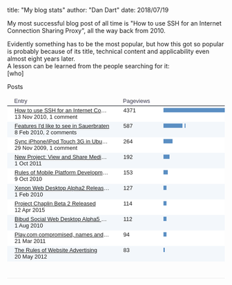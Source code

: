 title: "My blog stats"
author: "Dan Dart"
date: 2018/07/19


My most successful blog post of all time is "How to use SSH for an Internet Connection Sharing Proxy", all the way back from 2010.<div>
</div><div>Evidently something has to be the most popular, but how this got so popular is probably because of its title, technical content and applicability even almost eight years later.</div><div>
</div><div>A lesson can be learned from the people searching for it:</div><div>[who]</div><div>

Posts<div aria-labelledby="topPostsLabel" style="border: 0px; color: #222222; font-family: Arial, Helvetica, sans-serif; font-size: 13px; margin: 0px; padding: 0px; vertical-align: baseline;"><div class="K3JSBVB-E-k" style="border: 0px; font-family: inherit; font-style: inherit; font-weight: inherit; margin: 0px; padding: 0px; vertical-align: baseline;"><div aria-label="Popular posts" style="border: 0px; font-family: inherit; font-style: inherit; font-weight: inherit; margin: 0px; padding: 0px; vertical-align: baseline;"><table __gwtcellbasedwidgetimpldispatchingblur="true" __gwtcellbasedwidgetimpldispatchingfocus="true" cellspacing="0" class="K3JSBVB-fc-y" style="border-spacing: 0px; border: 0px; font-family: inherit; font-size: 13px; font-style: inherit; font-weight: inherit; margin: 0px; padding: 0px; vertical-align: baseline;"><colgroup><col></col><col></col><col></col></colgroup><thead style="border: 0px; font-family: inherit; font-style: inherit; font-weight: inherit; margin: 0px; padding: 0px; vertical-align: baseline;"><tr __gwt_header_row="0" style="border: 0px; font-family: inherit; font-style: inherit; font-weight: inherit; margin: 0px; padding: 0px; vertical-align: baseline;"><th __gwt_column="column-gwt-uid-3494" __gwt_header="header-gwt-uid-3495" class="K3JSBVB-fc-h K3JSBVB-fc-f" colspan="1" style="border-bottom-color: rgb(111, 114, 119); border-bottom-style: solid; border-image: initial; border-left-color: initial; border-left-style: initial; border-right-color: initial; border-right-style: initial; border-top-color: initial; border-top-style: initial; border-width: 0px 0px 2px; color: #4b4a4a; font-family: inherit; font-style: inherit; font-weight: inherit; margin: 0px; overflow: hidden; padding: 3px 15px; text-align: left; text-shadow: rgb(221, 221, 255) 1px 1px 0px; vertical-align: baseline;">Entry</th><th __gwt_column="column-gwt-uid-3496" __gwt_header="header-gwt-uid-3497" class="K3JSBVB-fc-h" colspan="1" style="border-bottom-color: rgb(111, 114, 119); border-bottom-style: solid; border-image: initial; border-left-color: initial; border-left-style: initial; border-right-color: initial; border-right-style: initial; border-top-color: initial; border-top-style: initial; border-width: 0px 0px 2px; color: #4b4a4a; font-family: inherit; font-style: inherit; font-weight: inherit; margin: 0px; overflow: hidden; padding: 3px 15px; text-align: left; text-shadow: rgb(221, 221, 255) 1px 1px 0px; vertical-align: baseline;">Pageviews</th><th __gwt_column="column-gwt-uid-3498" class="K3JSBVB-fc-h K3JSBVB-fc-p" colspan="1" style="border-bottom-color: rgb(111, 114, 119); border-bottom-style: solid; border-image: initial; border-left-color: initial; border-left-style: initial; border-right-color: initial; border-right-style: initial; border-top-color: initial; border-top-style: initial; border-width: 0px 0px 2px; color: #4b4a4a; font-family: inherit; font-style: inherit; font-weight: inherit; margin: 0px; overflow: hidden; padding: 3px 15px; text-align: left; text-shadow: rgb(221, 221, 255) 1px 1px 0px; vertical-align: baseline;"></th></tr></thead><tbody style="border: 0px; font-family: inherit; font-style: inherit; font-weight: inherit; margin: 0px; padding: 0px; vertical-align: baseline;"><tr __gwt_row="0" __gwt_subrow="0" class="K3JSBVB-fc-b" style="background: rgb(255, 255, 255); border: 0px; font-family: inherit; font-style: inherit; font-weight: inherit; margin: 0px; padding: 0px; vertical-align: baseline;"><td class="K3JSBVB-fc-a K3JSBVB-fc-c K3JSBVB-fc-d" style="border: 2px solid rgb(255, 255, 255); font-family: inherit; font-style: inherit; font-weight: inherit; margin: 0px; overflow: hidden; padding: 2px 15px; vertical-align: baseline;"><div __gwt_cell="cell-gwt-uid-3499" style="border: 0px; font-family: inherit; font-style: inherit; font-weight: inherit; margin: 0px; outline-style: none; padding: 0px; vertical-align: baseline;" tabindex="0"><div class="K3JSBVB-F-k" style="border: 0px; font-family: inherit; font-style: inherit; font-weight: inherit; overflow: hidden; padding: 0px; text-overflow: ellipsis; vertical-align: baseline; white-space: nowrap; width: 220px;">[How to use SSH for an Internet Connection Sharing ...](http://tuxtor.blogspot.com/2010/11/how-to-use-ssh-for-internet-connection.html)</div><div style="border: 0px; font-family: inherit; font-style: inherit; font-weight: inherit; padding: 0px; vertical-align: baseline;">13 Nov 2010, 1 comment</div></div></td><td class="K3JSBVB-fc-a K3JSBVB-fc-c" style="border: 2px solid rgb(255, 255, 255); font-family: inherit; font-style: inherit; font-weight: inherit; margin: 0px; overflow: hidden; padding: 2px 15px; vertical-align: baseline;"><div __gwt_cell="cell-gwt-uid-3500" style="border: 0px; font-family: inherit; font-style: inherit; font-weight: inherit; margin: 0px; outline-style: none; padding: 0px; vertical-align: baseline;">4371</div></td><td class="K3JSBVB-fc-a K3JSBVB-fc-c K3JSBVB-fc-n" style="border: 2px solid rgb(255, 255, 255); font-family: inherit; font-style: inherit; font-weight: inherit; margin: 0px; overflow: hidden; padding: 2px 15px; vertical-align: baseline;"><div __gwt_cell="cell-gwt-uid-3501" style="border: 0px; font-family: inherit; font-style: inherit; font-weight: inherit; margin: 0px; outline-style: none; padding: 0px; vertical-align: baseline;"><table style="border-spacing: 0px; border: 0px; font-family: inherit; font-size: 13px; font-style: inherit; font-weight: inherit; margin: 0px; padding: 0px; vertical-align: baseline;"><tbody style="border: 0px; font-family: inherit; font-style: inherit; font-weight: inherit; margin: 0px; padding: 0px; vertical-align: baseline;"><tr style="border: 0px; font-family: inherit; font-style: inherit; font-weight: inherit; margin: 0px; padding: 0px; vertical-align: baseline;"><td style="border: 0px; font-family: inherit; font-style: inherit; font-weight: inherit; margin: 0px; padding: 0px; vertical-align: baseline;" width="50px"><div class="K3JSBVB-F-e" style="background-color: #5b8fc3; border: 0px; display: inline-block; font-family: inherit; font-style: inherit; font-weight: inherit; height: 10px; margin: 0px; padding: 0px; vertical-align: baseline; width: 44px;"></div></td><td style="border: 0px; font-family: inherit; font-style: inherit; font-weight: inherit; margin: 0px; padding: 0px; vertical-align: baseline;" width="50px"><div class="K3JSBVB-F-e" style="background-color: #5b8fc3; border: 0px; display: inline-block; font-family: inherit; font-style: inherit; font-weight: inherit; height: 10px; margin: 0px; padding: 0px; vertical-align: baseline; width: 44px;"></div></td><td style="border: 0px; font-family: inherit; font-style: inherit; font-weight: inherit; margin: 0px; padding: 0px; vertical-align: baseline;" width="50px"><div class="K3JSBVB-F-e" style="background-color: #5b8fc3; border: 0px; display: inline-block; font-family: inherit; font-style: inherit; font-weight: inherit; height: 10px; margin: 0px; padding: 0px; vertical-align: baseline; width: 44px;"></div></td><td style="border: 0px; font-family: inherit; font-style: inherit; font-weight: inherit; margin: 0px; padding: 0px; vertical-align: baseline;" width="50px"><div class="K3JSBVB-F-e" style="background-color: #5b8fc3; border: 0px; display: inline-block; font-family: inherit; font-style: inherit; font-weight: inherit; height: 10px; margin: 0px; padding: 0px; vertical-align: baseline; width: 44px;"></div></td><td style="border: 0px; font-family: inherit; font-style: inherit; font-weight: inherit; margin: 0px; padding: 0px; vertical-align: baseline;" width="50px"><div class="K3JSBVB-F-e" style="background-color: #5b8fc3; border: 0px; display: inline-block; font-family: inherit; font-style: inherit; font-weight: inherit; height: 10px; margin: 0px; padding: 0px; vertical-align: baseline; width: 44px;"></div></td><td style="border: 0px; font-family: inherit; font-style: inherit; font-weight: inherit; margin: 0px; padding: 0px; vertical-align: baseline;" width="50px"><div class="K3JSBVB-F-e" style="background-color: #5b8fc3; border: 0px; display: inline-block; font-family: inherit; font-style: inherit; font-weight: inherit; height: 10px; margin: 0px; padding: 0px; vertical-align: baseline; width: 45px;"></div></td><td style="border: 0px; font-family: inherit; font-style: inherit; font-weight: inherit; margin: 0px; padding: 0px; vertical-align: baseline;" width="50px"><div class="K3JSBVB-F-e" style="background-color: #5b8fc3; border: 0px; display: inline-block; font-family: inherit; font-style: inherit; font-weight: inherit; height: 10px; margin: 0px; padding: 0px; vertical-align: baseline; width: 45px;"></div></td><td style="border: 0px; font-family: inherit; font-style: inherit; font-weight: inherit; margin: 0px; padding: 0px; vertical-align: baseline;" width="50px"><div class="K3JSBVB-F-e" style="background-color: #5b8fc3; border: 0px; display: inline-block; font-family: inherit; font-style: inherit; font-weight: inherit; height: 10px; margin: 0px; padding: 0px; vertical-align: baseline; width: 45px;"></div></td></tr></tbody></table></div></td></tr><tr __gwt_row="1" __gwt_subrow="0" class="K3JSBVB-fc-r" style="background: rgb(243, 247, 251); border: 0px; font-family: inherit; font-style: inherit; font-weight: inherit; margin: 0px; padding: 0px; vertical-align: baseline;"><td class="K3JSBVB-fc-a K3JSBVB-fc-s K3JSBVB-fc-d" style="border: 2px solid rgb(243, 247, 251); font-family: inherit; font-style: inherit; font-weight: inherit; margin: 0px; overflow: hidden; padding: 2px 15px; vertical-align: baseline;"><div __gwt_cell="cell-gwt-uid-3499" style="border: 0px; font-family: inherit; font-style: inherit; font-weight: inherit; margin: 0px; outline-style: none; padding: 0px; vertical-align: baseline;"><div class="K3JSBVB-F-k" style="border: 0px; font-family: inherit; font-style: inherit; font-weight: inherit; overflow: hidden; padding: 0px; text-overflow: ellipsis; vertical-align: baseline; white-space: nowrap; width: 220px;">[Features I'd like to see in Sauerbraten](http://tuxtor.blogspot.com/2010/02/features-id-like-to-see-in-sauerbraten.html)</div><div style="border: 0px; font-family: inherit; font-style: inherit; font-weight: inherit; padding: 0px; vertical-align: baseline;">8 Feb 2010, 2 comments</div></div></td><td class="K3JSBVB-fc-a K3JSBVB-fc-s" style="border: 2px solid rgb(243, 247, 251); font-family: inherit; font-style: inherit; font-weight: inherit; margin: 0px; overflow: hidden; padding: 2px 15px; vertical-align: baseline;"><div __gwt_cell="cell-gwt-uid-3500" style="border: 0px; font-family: inherit; font-style: inherit; font-weight: inherit; margin: 0px; outline-style: none; padding: 0px; vertical-align: baseline;">587</div></td><td class="K3JSBVB-fc-a K3JSBVB-fc-s K3JSBVB-fc-n" style="border: 2px solid rgb(243, 247, 251); font-family: inherit; font-style: inherit; font-weight: inherit; margin: 0px; overflow: hidden; padding: 2px 15px; vertical-align: baseline;"><div __gwt_cell="cell-gwt-uid-3501" style="border: 0px; font-family: inherit; font-style: inherit; font-weight: inherit; margin: 0px; outline-style: none; padding: 0px; vertical-align: baseline;"><table style="border-spacing: 0px; border: 0px; font-family: inherit; font-size: 13px; font-style: inherit; font-weight: inherit; margin: 0px; padding: 0px; vertical-align: baseline;"><tbody style="border: 0px; font-family: inherit; font-style: inherit; font-weight: inherit; margin: 0px; padding: 0px; vertical-align: baseline;"><tr style="border: 0px; font-family: inherit; font-style: inherit; font-weight: inherit; margin: 0px; padding: 0px; vertical-align: baseline;"><td style="border: 0px; font-family: inherit; font-style: inherit; font-weight: inherit; margin: 0px; padding: 0px; vertical-align: baseline;" width="50px"><div class="K3JSBVB-F-e" style="background-color: #5b8fc3; border: 0px; display: inline-block; font-family: inherit; font-style: inherit; font-weight: inherit; height: 10px; margin: 0px; padding: 0px; vertical-align: baseline; width: 44px;"></div></td><td style="border: 0px; font-family: inherit; font-style: inherit; font-weight: inherit; margin: 0px; padding: 0px; vertical-align: baseline;" width="50px"><div class="K3JSBVB-F-e" style="background-color: #5b8fc3; border: 0px; display: inline-block; font-family: inherit; font-style: inherit; font-weight: inherit; height: 10px; margin: 0px; padding: 0px; vertical-align: baseline; width: 1.75px;"></div></td><td style="border: 0px; font-family: inherit; font-style: inherit; font-weight: inherit; margin: 0px; padding: 0px; vertical-align: baseline;" width="50px"><div class="K3JSBVB-F-e" style="background-color: #5b8fc3; border: 0px; display: inline-block; font-family: inherit; font-style: inherit; font-weight: inherit; height: 10px; margin: 0px; padding: 0px; vertical-align: baseline; width: 0px;"></div></td><td style="border: 0px; font-family: inherit; font-style: inherit; font-weight: inherit; margin: 0px; padding: 0px; vertical-align: baseline;" width="50px"><div class="K3JSBVB-F-e" style="background-color: #5b8fc3; border: 0px; display: inline-block; font-family: inherit; font-style: inherit; font-weight: inherit; height: 10px; margin: 0px; padding: 0px; vertical-align: baseline; width: 0px;"></div></td><td style="border: 0px; font-family: inherit; font-style: inherit; font-weight: inherit; margin: 0px; padding: 0px; vertical-align: baseline;" width="50px"><div class="K3JSBVB-F-e" style="background-color: #5b8fc3; border: 0px; display: inline-block; font-family: inherit; font-style: inherit; font-weight: inherit; height: 10px; margin: 0px; padding: 0px; vertical-align: baseline; width: 0px;"></div></td><td style="border: 0px; font-family: inherit; font-style: inherit; font-weight: inherit; margin: 0px; padding: 0px; vertical-align: baseline;" width="50px"><div class="K3JSBVB-F-e" style="background-color: #5b8fc3; border: 0px; display: inline-block; font-family: inherit; font-style: inherit; font-weight: inherit; height: 10px; margin: 0px; padding: 0px; vertical-align: baseline; width: 0px;"></div></td><td style="border: 0px; font-family: inherit; font-style: inherit; font-weight: inherit; margin: 0px; padding: 0px; vertical-align: baseline;" width="50px"><div class="K3JSBVB-F-e" style="background-color: #5b8fc3; border: 0px; display: inline-block; font-family: inherit; font-style: inherit; font-weight: inherit; height: 10px; margin: 0px; padding: 0px; vertical-align: baseline; width: 0px;"></div></td><td style="border: 0px; font-family: inherit; font-style: inherit; font-weight: inherit; margin: 0px; padding: 0px; vertical-align: baseline;" width="50px"><div class="K3JSBVB-F-e" style="background-color: #5b8fc3; border: 0px; display: inline-block; font-family: inherit; font-style: inherit; font-weight: inherit; height: 10px; margin: 0px; padding: 0px; vertical-align: baseline; width: 0px;"></div></td></tr></tbody></table></div></td></tr><tr __gwt_row="2" __gwt_subrow="0" class="K3JSBVB-fc-b" style="background: rgb(255, 255, 255); border: 0px; font-family: inherit; font-style: inherit; font-weight: inherit; margin: 0px; padding: 0px; vertical-align: baseline;"><td class="K3JSBVB-fc-a K3JSBVB-fc-c K3JSBVB-fc-d" style="border: 2px solid rgb(255, 255, 255); font-family: inherit; font-style: inherit; font-weight: inherit; margin: 0px; overflow: hidden; padding: 2px 15px; vertical-align: baseline;"><div __gwt_cell="cell-gwt-uid-3499" style="border: 0px; font-family: inherit; font-style: inherit; font-weight: inherit; margin: 0px; outline-style: none; padding: 0px; vertical-align: baseline;"><div class="K3JSBVB-F-k" style="border: 0px; font-family: inherit; font-style: inherit; font-weight: inherit; overflow: hidden; padding: 0px; text-overflow: ellipsis; vertical-align: baseline; white-space: nowrap; width: 220px;">[Sync iPhone/iPod Touch 3G in Ubuntu](http://tuxtor.blogspot.com/2009/11/sync-iphoneipod-touch-3g-in-ubuntu.html)</div><div style="border: 0px; font-family: inherit; font-style: inherit; font-weight: inherit; padding: 0px; vertical-align: baseline;">29 Nov 2009, 1 comment</div></div></td><td class="K3JSBVB-fc-a K3JSBVB-fc-c" style="border: 2px solid rgb(255, 255, 255); font-family: inherit; font-style: inherit; font-weight: inherit; margin: 0px; overflow: hidden; padding: 2px 15px; vertical-align: baseline;"><div __gwt_cell="cell-gwt-uid-3500" style="border: 0px; font-family: inherit; font-style: inherit; font-weight: inherit; margin: 0px; outline-style: none; padding: 0px; vertical-align: baseline;">264</div></td><td class="K3JSBVB-fc-a K3JSBVB-fc-c K3JSBVB-fc-n" style="border: 2px solid rgb(255, 255, 255); font-family: inherit; font-style: inherit; font-weight: inherit; margin: 0px; overflow: hidden; padding: 2px 15px; vertical-align: baseline;"><div __gwt_cell="cell-gwt-uid-3501" style="border: 0px; font-family: inherit; font-style: inherit; font-weight: inherit; margin: 0px; outline-style: none; padding: 0px; vertical-align: baseline;"><table style="border-spacing: 0px; border: 0px; font-family: inherit; font-size: 13px; font-style: inherit; font-weight: inherit; margin: 0px; padding: 0px; vertical-align: baseline;"><tbody style="border: 0px; font-family: inherit; font-style: inherit; font-weight: inherit; margin: 0px; padding: 0px; vertical-align: baseline;"><tr style="border: 0px; font-family: inherit; font-style: inherit; font-weight: inherit; margin: 0px; padding: 0px; vertical-align: baseline;"><td style="border: 0px; font-family: inherit; font-style: inherit; font-weight: inherit; margin: 0px; padding: 0px; vertical-align: baseline;" width="50px"><div class="K3JSBVB-F-e" style="background-color: #5b8fc3; border: 0px; display: inline-block; font-family: inherit; font-style: inherit; font-weight: inherit; height: 10px; margin: 0px; padding: 0px; vertical-align: baseline; width: 21.1094px;"></div></td><td style="border: 0px; font-family: inherit; font-style: inherit; font-weight: inherit; margin: 0px; padding: 0px; vertical-align: baseline;" width="50px"><div class="K3JSBVB-F-e" style="background-color: #5b8fc3; border: 0px; display: inline-block; font-family: inherit; font-style: inherit; font-weight: inherit; height: 10px; margin: 0px; padding: 0px; vertical-align: baseline; width: 0px;"></div></td><td style="border: 0px; font-family: inherit; font-style: inherit; font-weight: inherit; margin: 0px; padding: 0px; vertical-align: baseline;" width="50px"><div class="K3JSBVB-F-e" style="background-color: #5b8fc3; border: 0px; display: inline-block; font-family: inherit; font-style: inherit; font-weight: inherit; height: 10px; margin: 0px; padding: 0px; vertical-align: baseline; width: 0px;"></div></td><td style="border: 0px; font-family: inherit; font-style: inherit; font-weight: inherit; margin: 0px; padding: 0px; vertical-align: baseline;" width="50px"><div class="K3JSBVB-F-e" style="background-color: #5b8fc3; border: 0px; display: inline-block; font-family: inherit; font-style: inherit; font-weight: inherit; height: 10px; margin: 0px; padding: 0px; vertical-align: baseline; width: 0px;"></div></td><td style="border: 0px; font-family: inherit; font-style: inherit; font-weight: inherit; margin: 0px; padding: 0px; vertical-align: baseline;" width="50px"><div class="K3JSBVB-F-e" style="background-color: #5b8fc3; border: 0px; display: inline-block; font-family: inherit; font-style: inherit; font-weight: inherit; height: 10px; margin: 0px; padding: 0px; vertical-align: baseline; width: 0px;"></div></td><td style="border: 0px; font-family: inherit; font-style: inherit; font-weight: inherit; margin: 0px; padding: 0px; vertical-align: baseline;" width="50px"><div class="K3JSBVB-F-e" style="background-color: #5b8fc3; border: 0px; display: inline-block; font-family: inherit; font-style: inherit; font-weight: inherit; height: 10px; margin: 0px; padding: 0px; vertical-align: baseline; width: 0px;"></div></td><td style="border: 0px; font-family: inherit; font-style: inherit; font-weight: inherit; margin: 0px; padding: 0px; vertical-align: baseline;" width="50px"><div class="K3JSBVB-F-e" style="background-color: #5b8fc3; border: 0px; display: inline-block; font-family: inherit; font-style: inherit; font-weight: inherit; height: 10px; margin: 0px; padding: 0px; vertical-align: baseline; width: 0px;"></div></td><td style="border: 0px; font-family: inherit; font-style: inherit; font-weight: inherit; margin: 0px; padding: 0px; vertical-align: baseline;" width="50px"><div class="K3JSBVB-F-e" style="background-color: #5b8fc3; border: 0px; display: inline-block; font-family: inherit; font-style: inherit; font-weight: inherit; height: 10px; margin: 0px; padding: 0px; vertical-align: baseline; width: 0px;"></div></td></tr></tbody></table></div></td></tr><tr __gwt_row="3" __gwt_subrow="0" class="K3JSBVB-fc-r" style="background: rgb(243, 247, 251); border: 0px; font-family: inherit; font-style: inherit; font-weight: inherit; margin: 0px; padding: 0px; vertical-align: baseline;"><td class="K3JSBVB-fc-a K3JSBVB-fc-s K3JSBVB-fc-d" style="border: 2px solid rgb(243, 247, 251); font-family: inherit; font-style: inherit; font-weight: inherit; margin: 0px; overflow: hidden; padding: 2px 15px; vertical-align: baseline;"><div __gwt_cell="cell-gwt-uid-3499" style="border: 0px; font-family: inherit; font-style: inherit; font-weight: inherit; margin: 0px; outline-style: none; padding: 0px; vertical-align: baseline;"><div class="K3JSBVB-F-k" style="border: 0px; font-family: inherit; font-style: inherit; font-weight: inherit; overflow: hidden; padding: 0px; text-overflow: ellipsis; vertical-align: baseline; white-space: nowrap; width: 220px;">[New Project: View and Share Media Online](http://tuxtor.blogspot.com/2011/10/new-project-view-and-share-media-online.html)</div><div style="border: 0px; font-family: inherit; font-style: inherit; font-weight: inherit; padding: 0px; vertical-align: baseline;">1 Oct 2011</div></div></td><td class="K3JSBVB-fc-a K3JSBVB-fc-s" style="border: 2px solid rgb(243, 247, 251); font-family: inherit; font-style: inherit; font-weight: inherit; margin: 0px; overflow: hidden; padding: 2px 15px; vertical-align: baseline;"><div __gwt_cell="cell-gwt-uid-3500" style="border: 0px; font-family: inherit; font-style: inherit; font-weight: inherit; margin: 0px; outline-style: none; padding: 0px; vertical-align: baseline;">192</div></td><td class="K3JSBVB-fc-a K3JSBVB-fc-s K3JSBVB-fc-n" style="border: 2px solid rgb(243, 247, 251); font-family: inherit; font-style: inherit; font-weight: inherit; margin: 0px; overflow: hidden; padding: 2px 15px; vertical-align: baseline;"><div __gwt_cell="cell-gwt-uid-3501" style="border: 0px; font-family: inherit; font-style: inherit; font-weight: inherit; margin: 0px; outline-style: none; padding: 0px; vertical-align: baseline;"><table style="border-spacing: 0px; border: 0px; font-family: inherit; font-size: 13px; font-style: inherit; font-weight: inherit; margin: 0px; padding: 0px; vertical-align: baseline;"><tbody style="border: 0px; font-family: inherit; font-style: inherit; font-weight: inherit; margin: 0px; padding: 0px; vertical-align: baseline;"><tr style="border: 0px; font-family: inherit; font-style: inherit; font-weight: inherit; margin: 0px; padding: 0px; vertical-align: baseline;"><td style="border: 0px; font-family: inherit; font-style: inherit; font-weight: inherit; margin: 0px; padding: 0px; vertical-align: baseline;" width="50px"><div class="K3JSBVB-F-e" style="background-color: #5b8fc3; border: 0px; display: inline-block; font-family: inherit; font-style: inherit; font-weight: inherit; height: 10px; margin: 0px; padding: 0px; vertical-align: baseline; width: 14.0781px;"></div></td><td style="border: 0px; font-family: inherit; font-style: inherit; font-weight: inherit; margin: 0px; padding: 0px; vertical-align: baseline;" width="50px"><div class="K3JSBVB-F-e" style="background-color: #5b8fc3; border: 0px; display: inline-block; font-family: inherit; font-style: inherit; font-weight: inherit; height: 10px; margin: 0px; padding: 0px; vertical-align: baseline; width: 0px;"></div></td><td style="border: 0px; font-family: inherit; font-style: inherit; font-weight: inherit; margin: 0px; padding: 0px; vertical-align: baseline;" width="50px"><div class="K3JSBVB-F-e" style="background-color: #5b8fc3; border: 0px; display: inline-block; font-family: inherit; font-style: inherit; font-weight: inherit; height: 10px; margin: 0px; padding: 0px; vertical-align: baseline; width: 0px;"></div></td><td style="border: 0px; font-family: inherit; font-style: inherit; font-weight: inherit; margin: 0px; padding: 0px; vertical-align: baseline;" width="50px"><div class="K3JSBVB-F-e" style="background-color: #5b8fc3; border: 0px; display: inline-block; font-family: inherit; font-style: inherit; font-weight: inherit; height: 10px; margin: 0px; padding: 0px; vertical-align: baseline; width: 0px;"></div></td><td style="border: 0px; font-family: inherit; font-style: inherit; font-weight: inherit; margin: 0px; padding: 0px; vertical-align: baseline;" width="50px"><div class="K3JSBVB-F-e" style="background-color: #5b8fc3; border: 0px; display: inline-block; font-family: inherit; font-style: inherit; font-weight: inherit; height: 10px; margin: 0px; padding: 0px; vertical-align: baseline; width: 0px;"></div></td><td style="border: 0px; font-family: inherit; font-style: inherit; font-weight: inherit; margin: 0px; padding: 0px; vertical-align: baseline;" width="50px"><div class="K3JSBVB-F-e" style="background-color: #5b8fc3; border: 0px; display: inline-block; font-family: inherit; font-style: inherit; font-weight: inherit; height: 10px; margin: 0px; padding: 0px; vertical-align: baseline; width: 0px;"></div></td><td style="border: 0px; font-family: inherit; font-style: inherit; font-weight: inherit; margin: 0px; padding: 0px; vertical-align: baseline;" width="50px"><div class="K3JSBVB-F-e" style="background-color: #5b8fc3; border: 0px; display: inline-block; font-family: inherit; font-style: inherit; font-weight: inherit; height: 10px; margin: 0px; padding: 0px; vertical-align: baseline; width: 0px;"></div></td><td style="border: 0px; font-family: inherit; font-style: inherit; font-weight: inherit; margin: 0px; padding: 0px; vertical-align: baseline;" width="50px"><div class="K3JSBVB-F-e" style="background-color: #5b8fc3; border: 0px; display: inline-block; font-family: inherit; font-style: inherit; font-weight: inherit; height: 10px; margin: 0px; padding: 0px; vertical-align: baseline; width: 0px;"></div></td></tr></tbody></table></div></td></tr><tr __gwt_row="4" __gwt_subrow="0" class="K3JSBVB-fc-b" style="background: rgb(255, 255, 255); border: 0px; font-family: inherit; font-style: inherit; font-weight: inherit; margin: 0px; padding: 0px; vertical-align: baseline;"><td class="K3JSBVB-fc-a K3JSBVB-fc-c K3JSBVB-fc-d" style="border: 2px solid rgb(255, 255, 255); font-family: inherit; font-style: inherit; font-weight: inherit; margin: 0px; overflow: hidden; padding: 2px 15px; vertical-align: baseline;"><div __gwt_cell="cell-gwt-uid-3499" style="border: 0px; font-family: inherit; font-style: inherit; font-weight: inherit; margin: 0px; outline-style: none; padding: 0px; vertical-align: baseline;"><div class="K3JSBVB-F-k" style="border: 0px; font-family: inherit; font-style: inherit; font-weight: inherit; overflow: hidden; padding: 0px; text-overflow: ellipsis; vertical-align: baseline; white-space: nowrap; width: 220px;">[Rules of Mobile Platform Development](http://tuxtor.blogspot.com/2010/10/rules-of-mobile-platform-development.html)</div><div style="border: 0px; font-family: inherit; font-style: inherit; font-weight: inherit; padding: 0px; vertical-align: baseline;">9 Oct 2010</div></div></td><td class="K3JSBVB-fc-a K3JSBVB-fc-c" style="border: 2px solid rgb(255, 255, 255); font-family: inherit; font-style: inherit; font-weight: inherit; margin: 0px; overflow: hidden; padding: 2px 15px; vertical-align: baseline;"><div __gwt_cell="cell-gwt-uid-3500" style="border: 0px; font-family: inherit; font-style: inherit; font-weight: inherit; margin: 0px; outline-style: none; padding: 0px; vertical-align: baseline;">153</div></td><td class="K3JSBVB-fc-a K3JSBVB-fc-c K3JSBVB-fc-n" style="border: 2px solid rgb(255, 255, 255); font-family: inherit; font-style: inherit; font-weight: inherit; margin: 0px; overflow: hidden; padding: 2px 15px; vertical-align: baseline;"><div __gwt_cell="cell-gwt-uid-3501" style="border: 0px; font-family: inherit; font-style: inherit; font-weight: inherit; margin: 0px; outline-style: none; padding: 0px; vertical-align: baseline;"><table style="border-spacing: 0px; border: 0px; font-family: inherit; font-size: 13px; font-style: inherit; font-weight: inherit; margin: 0px; padding: 0px; vertical-align: baseline;"><tbody style="border: 0px; font-family: inherit; font-style: inherit; font-weight: inherit; margin: 0px; padding: 0px; vertical-align: baseline;"><tr style="border: 0px; font-family: inherit; font-style: inherit; font-weight: inherit; margin: 0px; padding: 0px; vertical-align: baseline;"><td style="border: 0px; font-family: inherit; font-style: inherit; font-weight: inherit; margin: 0px; padding: 0px; vertical-align: baseline;" width="50px"><div class="K3JSBVB-F-e" style="background-color: #5b8fc3; border: 0px; display: inline-block; font-family: inherit; font-style: inherit; font-weight: inherit; height: 10px; margin: 0px; padding: 0px; vertical-align: baseline; width: 10.5469px;"></div></td><td style="border: 0px; font-family: inherit; font-style: inherit; font-weight: inherit; margin: 0px; padding: 0px; vertical-align: baseline;" width="50px"><div class="K3JSBVB-F-e" style="background-color: #5b8fc3; border: 0px; display: inline-block; font-family: inherit; font-style: inherit; font-weight: inherit; height: 10px; margin: 0px; padding: 0px; vertical-align: baseline; width: 0px;"></div></td><td style="border: 0px; font-family: inherit; font-style: inherit; font-weight: inherit; margin: 0px; padding: 0px; vertical-align: baseline;" width="50px"><div class="K3JSBVB-F-e" style="background-color: #5b8fc3; border: 0px; display: inline-block; font-family: inherit; font-style: inherit; font-weight: inherit; height: 10px; margin: 0px; padding: 0px; vertical-align: baseline; width: 0px;"></div></td><td style="border: 0px; font-family: inherit; font-style: inherit; font-weight: inherit; margin: 0px; padding: 0px; vertical-align: baseline;" width="50px"><div class="K3JSBVB-F-e" style="background-color: #5b8fc3; border: 0px; display: inline-block; font-family: inherit; font-style: inherit; font-weight: inherit; height: 10px; margin: 0px; padding: 0px; vertical-align: baseline; width: 0px;"></div></td><td style="border: 0px; font-family: inherit; font-style: inherit; font-weight: inherit; margin: 0px; padding: 0px; vertical-align: baseline;" width="50px"><div class="K3JSBVB-F-e" style="background-color: #5b8fc3; border: 0px; display: inline-block; font-family: inherit; font-style: inherit; font-weight: inherit; height: 10px; margin: 0px; padding: 0px; vertical-align: baseline; width: 0px;"></div></td><td style="border: 0px; font-family: inherit; font-style: inherit; font-weight: inherit; margin: 0px; padding: 0px; vertical-align: baseline;" width="50px"><div class="K3JSBVB-F-e" style="background-color: #5b8fc3; border: 0px; display: inline-block; font-family: inherit; font-style: inherit; font-weight: inherit; height: 10px; margin: 0px; padding: 0px; vertical-align: baseline; width: 0px;"></div></td><td style="border: 0px; font-family: inherit; font-style: inherit; font-weight: inherit; margin: 0px; padding: 0px; vertical-align: baseline;" width="50px"><div class="K3JSBVB-F-e" style="background-color: #5b8fc3; border: 0px; display: inline-block; font-family: inherit; font-style: inherit; font-weight: inherit; height: 10px; margin: 0px; padding: 0px; vertical-align: baseline; width: 0px;"></div></td><td style="border: 0px; font-family: inherit; font-style: inherit; font-weight: inherit; margin: 0px; padding: 0px; vertical-align: baseline;" width="50px"><div class="K3JSBVB-F-e" style="background-color: #5b8fc3; border: 0px; display: inline-block; font-family: inherit; font-style: inherit; font-weight: inherit; height: 10px; margin: 0px; padding: 0px; vertical-align: baseline; width: 0px;"></div></td></tr></tbody></table></div></td></tr><tr __gwt_row="5" __gwt_subrow="0" class="K3JSBVB-fc-r" style="background: rgb(243, 247, 251); border: 0px; font-family: inherit; font-style: inherit; font-weight: inherit; margin: 0px; padding: 0px; vertical-align: baseline;"><td class="K3JSBVB-fc-a K3JSBVB-fc-s K3JSBVB-fc-d" style="border: 2px solid rgb(243, 247, 251); font-family: inherit; font-style: inherit; font-weight: inherit; margin: 0px; overflow: hidden; padding: 2px 15px; vertical-align: baseline;"><div __gwt_cell="cell-gwt-uid-3499" style="border: 0px; font-family: inherit; font-style: inherit; font-weight: inherit; margin: 0px; outline-style: none; padding: 0px; vertical-align: baseline;"><div class="K3JSBVB-F-k" style="border: 0px; font-family: inherit; font-style: inherit; font-weight: inherit; overflow: hidden; padding: 0px; text-overflow: ellipsis; vertical-align: baseline; white-space: nowrap; width: 220px;">[Xenon Web Desktop Alpha2 Released](http://tuxtor.blogspot.com/2010/02/xenon-web-desktop-alpha2-released.html)</div><div style="border: 0px; font-family: inherit; font-style: inherit; font-weight: inherit; padding: 0px; vertical-align: baseline;">1 Feb 2010</div></div></td><td class="K3JSBVB-fc-a K3JSBVB-fc-s" style="border: 2px solid rgb(243, 247, 251); font-family: inherit; font-style: inherit; font-weight: inherit; margin: 0px; overflow: hidden; padding: 2px 15px; vertical-align: baseline;"><div __gwt_cell="cell-gwt-uid-3500" style="border: 0px; font-family: inherit; font-style: inherit; font-weight: inherit; margin: 0px; outline-style: none; padding: 0px; vertical-align: baseline;">127</div></td><td class="K3JSBVB-fc-a K3JSBVB-fc-s K3JSBVB-fc-n" style="border: 2px solid rgb(243, 247, 251); font-family: inherit; font-style: inherit; font-weight: inherit; margin: 0px; overflow: hidden; padding: 2px 15px; vertical-align: baseline;"><div __gwt_cell="cell-gwt-uid-3501" style="border: 0px; font-family: inherit; font-style: inherit; font-weight: inherit; margin: 0px; outline-style: none; padding: 0px; vertical-align: baseline;"><table style="border-spacing: 0px; border: 0px; font-family: inherit; font-size: 13px; font-style: inherit; font-weight: inherit; margin: 0px; padding: 0px; vertical-align: baseline;"><tbody style="border: 0px; font-family: inherit; font-style: inherit; font-weight: inherit; margin: 0px; padding: 0px; vertical-align: baseline;"><tr style="border: 0px; font-family: inherit; font-style: inherit; font-weight: inherit; margin: 0px; padding: 0px; vertical-align: baseline;"><td style="border: 0px; font-family: inherit; font-style: inherit; font-weight: inherit; margin: 0px; padding: 0px; vertical-align: baseline;" width="50px"><div class="K3JSBVB-F-e" style="background-color: #5b8fc3; border: 0px; display: inline-block; font-family: inherit; font-style: inherit; font-weight: inherit; height: 10px; margin: 0px; padding: 0px; vertical-align: baseline; width: 7.03125px;"></div></td><td style="border: 0px; font-family: inherit; font-style: inherit; font-weight: inherit; margin: 0px; padding: 0px; vertical-align: baseline;" width="50px"><div class="K3JSBVB-F-e" style="background-color: #5b8fc3; border: 0px; display: inline-block; font-family: inherit; font-style: inherit; font-weight: inherit; height: 10px; margin: 0px; padding: 0px; vertical-align: baseline; width: 0px;"></div></td><td style="border: 0px; font-family: inherit; font-style: inherit; font-weight: inherit; margin: 0px; padding: 0px; vertical-align: baseline;" width="50px"><div class="K3JSBVB-F-e" style="background-color: #5b8fc3; border: 0px; display: inline-block; font-family: inherit; font-style: inherit; font-weight: inherit; height: 10px; margin: 0px; padding: 0px; vertical-align: baseline; width: 0px;"></div></td><td style="border: 0px; font-family: inherit; font-style: inherit; font-weight: inherit; margin: 0px; padding: 0px; vertical-align: baseline;" width="50px"><div class="K3JSBVB-F-e" style="background-color: #5b8fc3; border: 0px; display: inline-block; font-family: inherit; font-style: inherit; font-weight: inherit; height: 10px; margin: 0px; padding: 0px; vertical-align: baseline; width: 0px;"></div></td><td style="border: 0px; font-family: inherit; font-style: inherit; font-weight: inherit; margin: 0px; padding: 0px; vertical-align: baseline;" width="50px"><div class="K3JSBVB-F-e" style="background-color: #5b8fc3; border: 0px; display: inline-block; font-family: inherit; font-style: inherit; font-weight: inherit; height: 10px; margin: 0px; padding: 0px; vertical-align: baseline; width: 0px;"></div></td><td style="border: 0px; font-family: inherit; font-style: inherit; font-weight: inherit; margin: 0px; padding: 0px; vertical-align: baseline;" width="50px"><div class="K3JSBVB-F-e" style="background-color: #5b8fc3; border: 0px; display: inline-block; font-family: inherit; font-style: inherit; font-weight: inherit; height: 10px; margin: 0px; padding: 0px; vertical-align: baseline; width: 0px;"></div></td><td style="border: 0px; font-family: inherit; font-style: inherit; font-weight: inherit; margin: 0px; padding: 0px; vertical-align: baseline;" width="50px"><div class="K3JSBVB-F-e" style="background-color: #5b8fc3; border: 0px; display: inline-block; font-family: inherit; font-style: inherit; font-weight: inherit; height: 10px; margin: 0px; padding: 0px; vertical-align: baseline; width: 0px;"></div></td><td style="border: 0px; font-family: inherit; font-style: inherit; font-weight: inherit; margin: 0px; padding: 0px; vertical-align: baseline;" width="50px"><div class="K3JSBVB-F-e" style="background-color: #5b8fc3; border: 0px; display: inline-block; font-family: inherit; font-style: inherit; font-weight: inherit; height: 10px; margin: 0px; padding: 0px; vertical-align: baseline; width: 0px;"></div></td></tr></tbody></table></div></td></tr><tr __gwt_row="6" __gwt_subrow="0" class="K3JSBVB-fc-b" style="background: rgb(255, 255, 255); border: 0px; font-family: inherit; font-style: inherit; font-weight: inherit; margin: 0px; padding: 0px; vertical-align: baseline;"><td class="K3JSBVB-fc-a K3JSBVB-fc-c K3JSBVB-fc-d" style="border: 2px solid rgb(255, 255, 255); font-family: inherit; font-style: inherit; font-weight: inherit; margin: 0px; overflow: hidden; padding: 2px 15px; vertical-align: baseline;"><div __gwt_cell="cell-gwt-uid-3499" style="border: 0px; font-family: inherit; font-style: inherit; font-weight: inherit; margin: 0px; outline-style: none; padding: 0px; vertical-align: baseline;"><div class="K3JSBVB-F-k" style="border: 0px; font-family: inherit; font-style: inherit; font-weight: inherit; overflow: hidden; padding: 0px; text-overflow: ellipsis; vertical-align: baseline; white-space: nowrap; width: 220px;">[Project Chaplin Beta 2 Released](http://tuxtor.blogspot.com/2015/04/project-chaplin-beta-2-released.html)</div><div style="border: 0px; font-family: inherit; font-style: inherit; font-weight: inherit; padding: 0px; vertical-align: baseline;">12 Apr 2015</div></div></td><td class="K3JSBVB-fc-a K3JSBVB-fc-c" style="border: 2px solid rgb(255, 255, 255); font-family: inherit; font-style: inherit; font-weight: inherit; margin: 0px; overflow: hidden; padding: 2px 15px; vertical-align: baseline;"><div __gwt_cell="cell-gwt-uid-3500" style="border: 0px; font-family: inherit; font-style: inherit; font-weight: inherit; margin: 0px; outline-style: none; padding: 0px; vertical-align: baseline;">114</div></td><td class="K3JSBVB-fc-a K3JSBVB-fc-c K3JSBVB-fc-n" style="border: 2px solid rgb(255, 255, 255); font-family: inherit; font-style: inherit; font-weight: inherit; margin: 0px; overflow: hidden; padding: 2px 15px; vertical-align: baseline;"><div __gwt_cell="cell-gwt-uid-3501" style="border: 0px; font-family: inherit; font-style: inherit; font-weight: inherit; margin: 0px; outline-style: none; padding: 0px; vertical-align: baseline;"><table style="border-spacing: 0px; border: 0px; font-family: inherit; font-size: 13px; font-style: inherit; font-weight: inherit; margin: 0px; padding: 0px; vertical-align: baseline;"><tbody style="border: 0px; font-family: inherit; font-style: inherit; font-weight: inherit; margin: 0px; padding: 0px; vertical-align: baseline;"><tr style="border: 0px; font-family: inherit; font-style: inherit; font-weight: inherit; margin: 0px; padding: 0px; vertical-align: baseline;"><td style="border: 0px; font-family: inherit; font-style: inherit; font-weight: inherit; margin: 0px; padding: 0px; vertical-align: baseline;" width="50px"><div class="K3JSBVB-F-e" style="background-color: #5b8fc3; border: 0px; display: inline-block; font-family: inherit; font-style: inherit; font-weight: inherit; height: 10px; margin: 0px; padding: 0px; vertical-align: baseline; width: 7.03125px;"></div></td><td style="border: 0px; font-family: inherit; font-style: inherit; font-weight: inherit; margin: 0px; padding: 0px; vertical-align: baseline;" width="50px"><div class="K3JSBVB-F-e" style="background-color: #5b8fc3; border: 0px; display: inline-block; font-family: inherit; font-style: inherit; font-weight: inherit; height: 10px; margin: 0px; padding: 0px; vertical-align: baseline; width: 0px;"></div></td><td style="border: 0px; font-family: inherit; font-style: inherit; font-weight: inherit; margin: 0px; padding: 0px; vertical-align: baseline;" width="50px"><div class="K3JSBVB-F-e" style="background-color: #5b8fc3; border: 0px; display: inline-block; font-family: inherit; font-style: inherit; font-weight: inherit; height: 10px; margin: 0px; padding: 0px; vertical-align: baseline; width: 0px;"></div></td><td style="border: 0px; font-family: inherit; font-style: inherit; font-weight: inherit; margin: 0px; padding: 0px; vertical-align: baseline;" width="50px"><div class="K3JSBVB-F-e" style="background-color: #5b8fc3; border: 0px; display: inline-block; font-family: inherit; font-style: inherit; font-weight: inherit; height: 10px; margin: 0px; padding: 0px; vertical-align: baseline; width: 0px;"></div></td><td style="border: 0px; font-family: inherit; font-style: inherit; font-weight: inherit; margin: 0px; padding: 0px; vertical-align: baseline;" width="50px"><div class="K3JSBVB-F-e" style="background-color: #5b8fc3; border: 0px; display: inline-block; font-family: inherit; font-style: inherit; font-weight: inherit; height: 10px; margin: 0px; padding: 0px; vertical-align: baseline; width: 0px;"></div></td><td style="border: 0px; font-family: inherit; font-style: inherit; font-weight: inherit; margin: 0px; padding: 0px; vertical-align: baseline;" width="50px"><div class="K3JSBVB-F-e" style="background-color: #5b8fc3; border: 0px; display: inline-block; font-family: inherit; font-style: inherit; font-weight: inherit; height: 10px; margin: 0px; padding: 0px; vertical-align: baseline; width: 0px;"></div></td><td style="border: 0px; font-family: inherit; font-style: inherit; font-weight: inherit; margin: 0px; padding: 0px; vertical-align: baseline;" width="50px"><div class="K3JSBVB-F-e" style="background-color: #5b8fc3; border: 0px; display: inline-block; font-family: inherit; font-style: inherit; font-weight: inherit; height: 10px; margin: 0px; padding: 0px; vertical-align: baseline; width: 0px;"></div></td><td style="border: 0px; font-family: inherit; font-style: inherit; font-weight: inherit; margin: 0px; padding: 0px; vertical-align: baseline;" width="50px"><div class="K3JSBVB-F-e" style="background-color: #5b8fc3; border: 0px; display: inline-block; font-family: inherit; font-style: inherit; font-weight: inherit; height: 10px; margin: 0px; padding: 0px; vertical-align: baseline; width: 0px;"></div></td></tr></tbody></table></div></td></tr><tr __gwt_row="7" __gwt_subrow="0" class="K3JSBVB-fc-r" style="background: rgb(243, 247, 251); border: 0px; font-family: inherit; font-style: inherit; font-weight: inherit; margin: 0px; padding: 0px; vertical-align: baseline;"><td class="K3JSBVB-fc-a K3JSBVB-fc-s K3JSBVB-fc-d" style="border: 2px solid rgb(243, 247, 251); font-family: inherit; font-style: inherit; font-weight: inherit; margin: 0px; overflow: hidden; padding: 2px 15px; vertical-align: baseline;"><div __gwt_cell="cell-gwt-uid-3499" style="border: 0px; font-family: inherit; font-style: inherit; font-weight: inherit; margin: 0px; outline-style: none; padding: 0px; vertical-align: baseline;"><div class="K3JSBVB-F-k" style="border: 0px; font-family: inherit; font-style: inherit; font-weight: inherit; overflow: hidden; padding: 0px; text-overflow: ellipsis; vertical-align: baseline; white-space: nowrap; width: 220px;">[Bibud Social Web Desktop Alpha5 Released](http://tuxtor.blogspot.com/2010/08/bibud-social-web-desktop-alpha5.html)</div><div style="border: 0px; font-family: inherit; font-style: inherit; font-weight: inherit; padding: 0px; vertical-align: baseline;">1 Aug 2010</div></div></td><td class="K3JSBVB-fc-a K3JSBVB-fc-s" style="border: 2px solid rgb(243, 247, 251); font-family: inherit; font-style: inherit; font-weight: inherit; margin: 0px; overflow: hidden; padding: 2px 15px; vertical-align: baseline;"><div __gwt_cell="cell-gwt-uid-3500" style="border: 0px; font-family: inherit; font-style: inherit; font-weight: inherit; margin: 0px; outline-style: none; padding: 0px; vertical-align: baseline;">112</div></td><td class="K3JSBVB-fc-a K3JSBVB-fc-s K3JSBVB-fc-n" style="border: 2px solid rgb(243, 247, 251); font-family: inherit; font-style: inherit; font-weight: inherit; margin: 0px; overflow: hidden; padding: 2px 15px; vertical-align: baseline;"><div __gwt_cell="cell-gwt-uid-3501" style="border: 0px; font-family: inherit; font-style: inherit; font-weight: inherit; margin: 0px; outline-style: none; padding: 0px; vertical-align: baseline;"><table style="border-spacing: 0px; border: 0px; font-family: inherit; font-size: 13px; font-style: inherit; font-weight: inherit; margin: 0px; padding: 0px; vertical-align: baseline;"><tbody style="border: 0px; font-family: inherit; font-style: inherit; font-weight: inherit; margin: 0px; padding: 0px; vertical-align: baseline;"><tr style="border: 0px; font-family: inherit; font-style: inherit; font-weight: inherit; margin: 0px; padding: 0px; vertical-align: baseline;"><td style="border: 0px; font-family: inherit; font-style: inherit; font-weight: inherit; margin: 0px; padding: 0px; vertical-align: baseline;" width="50px"><div class="K3JSBVB-F-e" style="background-color: #5b8fc3; border: 0px; display: inline-block; font-family: inherit; font-style: inherit; font-weight: inherit; height: 10px; margin: 0px; padding: 0px; vertical-align: baseline; width: 7.03125px;"></div></td><td style="border: 0px; font-family: inherit; font-style: inherit; font-weight: inherit; margin: 0px; padding: 0px; vertical-align: baseline;" width="50px"><div class="K3JSBVB-F-e" style="background-color: #5b8fc3; border: 0px; display: inline-block; font-family: inherit; font-style: inherit; font-weight: inherit; height: 10px; margin: 0px; padding: 0px; vertical-align: baseline; width: 0px;"></div></td><td style="border: 0px; font-family: inherit; font-style: inherit; font-weight: inherit; margin: 0px; padding: 0px; vertical-align: baseline;" width="50px"><div class="K3JSBVB-F-e" style="background-color: #5b8fc3; border: 0px; display: inline-block; font-family: inherit; font-style: inherit; font-weight: inherit; height: 10px; margin: 0px; padding: 0px; vertical-align: baseline; width: 0px;"></div></td><td style="border: 0px; font-family: inherit; font-style: inherit; font-weight: inherit; margin: 0px; padding: 0px; vertical-align: baseline;" width="50px"><div class="K3JSBVB-F-e" style="background-color: #5b8fc3; border: 0px; display: inline-block; font-family: inherit; font-style: inherit; font-weight: inherit; height: 10px; margin: 0px; padding: 0px; vertical-align: baseline; width: 0px;"></div></td><td style="border: 0px; font-family: inherit; font-style: inherit; font-weight: inherit; margin: 0px; padding: 0px; vertical-align: baseline;" width="50px"><div class="K3JSBVB-F-e" style="background-color: #5b8fc3; border: 0px; display: inline-block; font-family: inherit; font-style: inherit; font-weight: inherit; height: 10px; margin: 0px; padding: 0px; vertical-align: baseline; width: 0px;"></div></td><td style="border: 0px; font-family: inherit; font-style: inherit; font-weight: inherit; margin: 0px; padding: 0px; vertical-align: baseline;" width="50px"><div class="K3JSBVB-F-e" style="background-color: #5b8fc3; border: 0px; display: inline-block; font-family: inherit; font-style: inherit; font-weight: inherit; height: 10px; margin: 0px; padding: 0px; vertical-align: baseline; width: 0px;"></div></td><td style="border: 0px; font-family: inherit; font-style: inherit; font-weight: inherit; margin: 0px; padding: 0px; vertical-align: baseline;" width="50px"><div class="K3JSBVB-F-e" style="background-color: #5b8fc3; border: 0px; display: inline-block; font-family: inherit; font-style: inherit; font-weight: inherit; height: 10px; margin: 0px; padding: 0px; vertical-align: baseline; width: 0px;"></div></td><td style="border: 0px; font-family: inherit; font-style: inherit; font-weight: inherit; margin: 0px; padding: 0px; vertical-align: baseline;" width="50px"><div class="K3JSBVB-F-e" style="background-color: #5b8fc3; border: 0px; display: inline-block; font-family: inherit; font-style: inherit; font-weight: inherit; height: 10px; margin: 0px; padding: 0px; vertical-align: baseline; width: 0px;"></div></td></tr></tbody></table></div></td></tr><tr __gwt_row="8" __gwt_subrow="0" class="K3JSBVB-fc-b" style="background: rgb(255, 255, 255); border: 0px; font-family: inherit; font-style: inherit; font-weight: inherit; margin: 0px; padding: 0px; vertical-align: baseline;"><td class="K3JSBVB-fc-a K3JSBVB-fc-c K3JSBVB-fc-d" style="border: 2px solid rgb(255, 255, 255); font-family: inherit; font-style: inherit; font-weight: inherit; margin: 0px; overflow: hidden; padding: 2px 15px; vertical-align: baseline;"><div __gwt_cell="cell-gwt-uid-3499" style="border: 0px; font-family: inherit; font-style: inherit; font-weight: inherit; margin: 0px; outline-style: none; padding: 0px; vertical-align: baseline;"><div class="K3JSBVB-F-k" style="border: 0px; font-family: inherit; font-style: inherit; font-weight: inherit; overflow: hidden; padding: 0px; text-overflow: ellipsis; vertical-align: baseline; white-space: nowrap; width: 220px;">[Play.com compromised, names and emails taken](http://tuxtor.blogspot.com/2011/03/playcom-compromised-names-and-emails.html)</div><div style="border: 0px; font-family: inherit; font-style: inherit; font-weight: inherit; padding: 0px; vertical-align: baseline;">21 Mar 2011</div></div></td><td class="K3JSBVB-fc-a K3JSBVB-fc-c" style="border: 2px solid rgb(255, 255, 255); font-family: inherit; font-style: inherit; font-weight: inherit; margin: 0px; overflow: hidden; padding: 2px 15px; vertical-align: baseline;"><div __gwt_cell="cell-gwt-uid-3500" style="border: 0px; font-family: inherit; font-style: inherit; font-weight: inherit; margin: 0px; outline-style: none; padding: 0px; vertical-align: baseline;">94</div></td><td class="K3JSBVB-fc-a K3JSBVB-fc-c K3JSBVB-fc-n" style="border: 2px solid rgb(255, 255, 255); font-family: inherit; font-style: inherit; font-weight: inherit; margin: 0px; overflow: hidden; padding: 2px 15px; vertical-align: baseline;"><div __gwt_cell="cell-gwt-uid-3501" style="border: 0px; font-family: inherit; font-style: inherit; font-weight: inherit; margin: 0px; outline-style: none; padding: 0px; vertical-align: baseline;"><table style="border-spacing: 0px; border: 0px; font-family: inherit; font-size: 13px; font-style: inherit; font-weight: inherit; margin: 0px; padding: 0px; vertical-align: baseline;"><tbody style="border: 0px; font-family: inherit; font-style: inherit; font-weight: inherit; margin: 0px; padding: 0px; vertical-align: baseline;"><tr style="border: 0px; font-family: inherit; font-style: inherit; font-weight: inherit; margin: 0px; padding: 0px; vertical-align: baseline;"><td style="border: 0px; font-family: inherit; font-style: inherit; font-weight: inherit; margin: 0px; padding: 0px; vertical-align: baseline;" width="50px"><div class="K3JSBVB-F-e" style="background-color: #5b8fc3; border: 0px; display: inline-block; font-family: inherit; font-style: inherit; font-weight: inherit; height: 10px; margin: 0px; padding: 0px; vertical-align: baseline; width: 7.03125px;"></div></td><td style="border: 0px; font-family: inherit; font-style: inherit; font-weight: inherit; margin: 0px; padding: 0px; vertical-align: baseline;" width="50px"><div class="K3JSBVB-F-e" style="background-color: #5b8fc3; border: 0px; display: inline-block; font-family: inherit; font-style: inherit; font-weight: inherit; height: 10px; margin: 0px; padding: 0px; vertical-align: baseline; width: 0px;"></div></td><td style="border: 0px; font-family: inherit; font-style: inherit; font-weight: inherit; margin: 0px; padding: 0px; vertical-align: baseline;" width="50px"><div class="K3JSBVB-F-e" style="background-color: #5b8fc3; border: 0px; display: inline-block; font-family: inherit; font-style: inherit; font-weight: inherit; height: 10px; margin: 0px; padding: 0px; vertical-align: baseline; width: 0px;"></div></td><td style="border: 0px; font-family: inherit; font-style: inherit; font-weight: inherit; margin: 0px; padding: 0px; vertical-align: baseline;" width="50px"><div class="K3JSBVB-F-e" style="background-color: #5b8fc3; border: 0px; display: inline-block; font-family: inherit; font-style: inherit; font-weight: inherit; height: 10px; margin: 0px; padding: 0px; vertical-align: baseline; width: 0px;"></div></td><td style="border: 0px; font-family: inherit; font-style: inherit; font-weight: inherit; margin: 0px; padding: 0px; vertical-align: baseline;" width="50px"><div class="K3JSBVB-F-e" style="background-color: #5b8fc3; border: 0px; display: inline-block; font-family: inherit; font-style: inherit; font-weight: inherit; height: 10px; margin: 0px; padding: 0px; vertical-align: baseline; width: 0px;"></div></td><td style="border: 0px; font-family: inherit; font-style: inherit; font-weight: inherit; margin: 0px; padding: 0px; vertical-align: baseline;" width="50px"><div class="K3JSBVB-F-e" style="background-color: #5b8fc3; border: 0px; display: inline-block; font-family: inherit; font-style: inherit; font-weight: inherit; height: 10px; margin: 0px; padding: 0px; vertical-align: baseline; width: 0px;"></div></td><td style="border: 0px; font-family: inherit; font-style: inherit; font-weight: inherit; margin: 0px; padding: 0px; vertical-align: baseline;" width="50px"><div class="K3JSBVB-F-e" style="background-color: #5b8fc3; border: 0px; display: inline-block; font-family: inherit; font-style: inherit; font-weight: inherit; height: 10px; margin: 0px; padding: 0px; vertical-align: baseline; width: 0px;"></div></td><td style="border: 0px; font-family: inherit; font-style: inherit; font-weight: inherit; margin: 0px; padding: 0px; vertical-align: baseline;" width="50px"><div class="K3JSBVB-F-e" style="background-color: #5b8fc3; border: 0px; display: inline-block; font-family: inherit; font-style: inherit; font-weight: inherit; height: 10px; margin: 0px; padding: 0px; vertical-align: baseline; width: 0px;"></div></td></tr></tbody></table></div></td></tr><tr __gwt_row="9" __gwt_subrow="0" class="K3JSBVB-fc-r" style="background: rgb(243, 247, 251); border: 0px; font-family: inherit; font-style: inherit; font-weight: inherit; margin: 0px; padding: 0px; vertical-align: baseline;"><td class="K3JSBVB-fc-a K3JSBVB-fc-s K3JSBVB-fc-d" style="border: 2px solid rgb(243, 247, 251); font-family: inherit; font-style: inherit; font-weight: inherit; margin: 0px; overflow: hidden; padding: 2px 15px; vertical-align: baseline;"><div __gwt_cell="cell-gwt-uid-3499" style="border: 0px; font-family: inherit; font-style: inherit; font-weight: inherit; margin: 0px; outline-style: none; padding: 0px; vertical-align: baseline;"><div class="K3JSBVB-F-k" style="border: 0px; font-family: inherit; font-style: inherit; font-weight: inherit; overflow: hidden; padding: 0px; text-overflow: ellipsis; vertical-align: baseline; white-space: nowrap; width: 220px;">[The Rules of Website Advertising](http://tuxtor.blogspot.com/2012/05/rules-of-website-advertising.html)</div><div style="border: 0px; font-family: inherit; font-style: inherit; font-weight: inherit; padding: 0px; vertical-align: baseline;">20 May 2012</div></div></td><td class="K3JSBVB-fc-a K3JSBVB-fc-s" style="border: 2px solid rgb(243, 247, 251); font-family: inherit; font-style: inherit; font-weight: inherit; margin: 0px; overflow: hidden; padding: 2px 15px; vertical-align: baseline;"><div __gwt_cell="cell-gwt-uid-3500" style="border: 0px; font-family: inherit; font-style: inherit; font-weight: inherit; margin: 0px; outline-style: none; padding: 0px; vertical-align: baseline;">83</div></td><td class="K3JSBVB-fc-a K3JSBVB-fc-s K3JSBVB-fc-n" style="border: 2px solid rgb(243, 247, 251); font-family: inherit; font-style: inherit; font-weight: inherit; margin: 0px; overflow: hidden; padding: 2px 15px; vertical-align: baseline;"><div __gwt_cell="cell-gwt-uid-3501" style="border: 0px; font-family: inherit; font-style: inherit; font-weight: inherit; margin: 0px; outline-style: none; padding: 0px; vertical-align: baseline;"><table style="border-spacing: 0px; border: 0px; font-family: inherit; font-size: 13px; font-style: inherit; font-weight: inherit; margin: 0px; padding: 0px; vertical-align: baseline;"><tbody style="border: 0px; font-family: inherit; font-style: inherit; font-weight: inherit; margin: 0px; padding: 0px; vertical-align: baseline;"><tr style="border: 0px; font-family: inherit; font-style: inherit; font-weight: inherit; margin: 0px; padding: 0px; vertical-align: baseline;"><td style="border: 0px; font-family: inherit; font-style: inherit; font-weight: inherit; margin: 0px; padding: 0px; vertical-align: baseline;" width="50px"><div class="K3JSBVB-F-e" style="background-color: #5b8fc3; border: 0px; display: inline-block; font-family: inherit; font-style: inherit; font-weight: inherit; height: 10px; margin: 0px; padding: 0px; vertical-align: baseline; width: 3.51562px;"></div></td><td style="border: 0px; font-family: inherit; font-style: inherit; font-weight: inherit; margin: 0px; padding: 0px; vertical-align: baseline;" width="50px"><div class="K3JSBVB-F-e" style="background-color: #5b8fc3; border: 0px; display: inline-block; font-family: inherit; font-style: inherit; font-weight: inherit; height: 10px; margin: 0px; padding: 0px; vertical-align: baseline; width: 0px;"></div></td><td style="border: 0px; font-family: inherit; font-style: inherit; font-weight: inherit; margin: 0px; padding: 0px; vertical-align: baseline;" width="50px"><div class="K3JSBVB-F-e" style="background-color: #5b8fc3; border: 0px; display: inline-block; font-family: inherit; font-style: inherit; font-weight: inherit; height: 10px; margin: 0px; padding: 0px; vertical-align: baseline; width: 0px;"></div></td><td style="border: 0px; font-family: inherit; font-style: inherit; font-weight: inherit; margin: 0px; padding: 0px; vertical-align: baseline;" width="50px"><div class="K3JSBVB-F-e" style="background-color: #5b8fc3; border: 0px; display: inline-block; font-family: inherit; font-style: inherit; font-weight: inherit; height: 10px; margin: 0px; padding: 0px; vertical-align: baseline; width: 0px;"></div></td><td style="border: 0px; font-family: inherit; font-style: inherit; font-weight: inherit; margin: 0px; padding: 0px; vertical-align: baseline;" width="50px"><div class="K3JSBVB-F-e" style="background-color: #5b8fc3; border: 0px; display: inline-block; font-family: inherit; font-style: inherit; font-weight: inherit; height: 10px; margin: 0px; padding: 0px; vertical-align: baseline; width: 0px;"></div></td><td style="border: 0px; font-family: inherit; font-style: inherit; font-weight: inherit; margin: 0px; padding: 0px; vertical-align: baseline;" width="50px"><div class="K3JSBVB-F-e" style="background-color: #5b8fc3; border: 0px; display: inline-block; font-family: inherit; font-style: inherit; font-weight: inherit; height: 10px; margin: 0px; padding: 0px; vertical-align: baseline; width: 0px;"></div></td><td style="border: 0px; font-family: inherit; font-style: inherit; font-weight: inherit; margin: 0px; padding: 0px; vertical-align: baseline;" width="50px"><div class="K3JSBVB-F-e" style="background-color: #5b8fc3; border: 0px; display: inline-block; font-family: inherit; font-style: inherit; font-weight: inherit; height: 10px; margin: 0px; padding: 0px; vertical-align: baseline; width: 0px;"></div></td><td style="border: 0px; font-family: inherit; font-style: inherit; font-weight: inherit; margin: 0px; padding: 0px; vertical-align: baseline;" width="50px"><div class="K3JSBVB-F-e" style="background-color: #5b8fc3; border: 0px; display: inline-block; font-family: inherit; font-style: inherit; font-weight: inherit; height: 10px; margin: 0px; padding: 0px; vertical-align: baseline; width: 0px;"></div></td></tr></tbody></table></div></td></tr></tbody></table></div></div></div><div height="20px" style="border: 0px; color: #222222; font-family: Arial, Helvetica, sans-serif; font-size: 13px; margin: 0px; padding: 0px; vertical-align: baseline;"></div><h3 class="K3JSBVB-E-i blogg-title" id="topPagesLabel" style="border-bottom-color: rgb(235, 235, 235); border-bottom-style: solid; border-image: initial; border-left-color: initial; border-left-style: initial; border-right-color: initial; border-right-style: initial; border-top-color: initial; border-top-style: initial; border-width: 0px 0px 1px; color: #333333; font-family: &quot;Open Sans&quot;, Helvetica, Arial, sans-serif; font-size: 18px; font-weight: 400; margin: 0px; padding: 10px 0px; vertical-align: baseline;">
</h3><div aria-labelledby="topPagesLabel" style="border: 0px; color: #222222; font-family: Arial, Helvetica, sans-serif; font-size: 13px; margin: 0px; padding: 0px; vertical-align: baseline;"></div></div>

